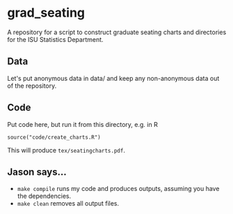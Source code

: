 # grad_seating

A repository for a script to construct graduate seating charts and directories 
for the ISU Statistics Department.

## Data

Let's put anonymous data in data/ and keep any non-anonymous data out of the 
repository. 

## Code

Put code here, but run it from this directory, e.g. in R

    source("code/create_charts.R")
    
This will produce `tex/seatingcharts.pdf`.



## Jason says...
- `make compile` runs my code and produces outputs, assuming you have the dependencies.
- `make clean` removes all output files.
